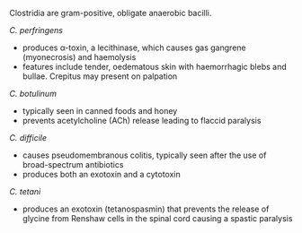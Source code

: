 Clostridia are gram\-positive, obligate anaerobic bacilli.  
  
*C. perfringens*  
* produces α\-toxin, a lecithinase, which causes gas gangrene (myonecrosis) and haemolysis
* features include tender, oedematous skin with haemorrhagic blebs and bullae. Crepitus may present on palpation

  
*C. botulinum*  
* typically seen in canned foods and honey
* prevents acetylcholine (ACh) release leading to flaccid paralysis

  
*C. difficile*  
* causes pseudomembranous colitis, typically seen after the use of broad\-spectrum antibiotics
* produces both an exotoxin and a cytotoxin

  
*C. tetani*  
* produces an exotoxin (tetanospasmin) that prevents the release of glycine from Renshaw cells in the spinal cord causing a spastic paralysis
